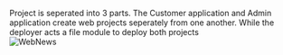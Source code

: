 Project is seperated into 3 parts. 
The Customer application and Admin application create web projects seperately from one another. While the deployer acts a file module to deploy both projects\
![WebNews](https://github.com/jetpotion/WebNewsApplication/blob/master/WebApp.png)
